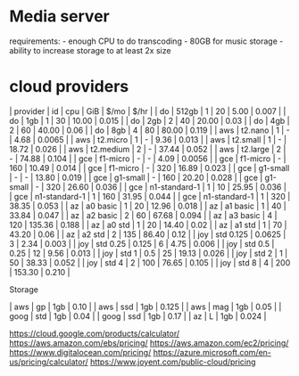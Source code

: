 # Media server

requirements: - enough CPU to do transcoding - 80GB for music storage -
ability to increase storage to at least 2x size

# cloud providers

| provider | id            | cpu    | GiB |  $/mo  | $/hr   |
| do       | 512gb         | 1      |  20 |   5.00 | 0.007  |
| do       | 1gb           | 1      |  30 |  10.00 | 0.015  |
| do       | 2gb           | 2      |  40 |  20.00 | 0.03   |
| do       | 4gb           | 2      |  60 |  40.00 | 0.06   |
| do       | 8gb           | 4      |  80 |  80.00 | 0.119  |
| aws      | t2.nano       | 1      |   - |   4.68 | 0.0065 |
| aws      | t2.micro      | 1      |   - |   9.36 | 0.013  |
| aws      | t2.small      | 1      |   - |  18.72 | 0.026  |
| aws      | t2.medium     | 2      |   - |  37.44 | 0.052  |
| aws      | t2.large      | 2      |   - |  74.88 | 0.104  |
| gce      | f1-micro      | -      |   - |   4.09 | 0.0056 |
| gce      | f1-micro      | -      | 160 |  10.49 | 0.014  |
| gce      | f1-micro      | -      | 320 |  16.89 | 0.023  |
| gce      | g1-small      | -      |   - |  13.80 | 0.019  |
| gce      | g1-small      | -      | 160 |  20.20 | 0.028  |
| gce      | g1-small      | -      | 320 |  26.60 | 0.036  |
| gce      | n1-standard-1 | 1      |  10 |  25.95 | 0.036  |
| gce      | n1-standard-1 | 1      | 160 |  31.95 | 0.044  |
| gce      | n1-standard-1 | 1      | 320 |  38.35 | 0.053  |
| az       | a0 basic      | 1      |  20 |  12.96 | 0.018  |
| az       | a1 basic      | 1      |  40 |  33.84 | 0.047  |
| az       | a2 basic      | 2      |  60 |  67.68 | 0.094  |
| az       | a3 basic      | 4      | 120 | 135.36 | 0.188  |
| az       | a0 std        | 1      |  20 |  14.40 | 0.02   |
| az       | a1 std        | 1      |  70 |  43.20 | 0.06   |
| az       | a2 std        | 2      | 135 |  86.40 | 0.12   |
| joy      | std 0.125     | 0.0625 |   3 |   2.34 | 0.003  |
| joy      | std 0.25      | 0.125  |   6 |   4.75 | 0.006  |
| joy      | std 0.5       | 0.25   |  12 |   9.56 | 0.013  |
| joy      | std 1         | 0.5    |  25 |  19.13 | 0.026  |
| joy      | std 2         | 1      |  50 |  38.33 | 0.052  |
| joy      | std 4         | 2      | 100 |  76.65 | 0.105  |
| joy      | std 8         | 4      | 200 | 153.30 | 0.210  |


Storage

| aws  | gp  | 1gb | 0.10  |
| aws  | ssd | 1gb | 0.125 |
| aws  | mag | 1gb | 0.05  |
| goog | std | 1gb | 0.04  |
| goog | ssd | 1gb | 0.17  |
| az   | L   | 1gb | 0.024 |


https://cloud.google.com/products/calculator/
https://aws.amazon.com/ebs/pricing/
https://aws.amazon.com/ec2/pricing/
https://www.digitalocean.com/pricing/
https://azure.microsoft.com/en-us/pricing/calculator/
https://www.joyent.com/public-cloud/pricing
